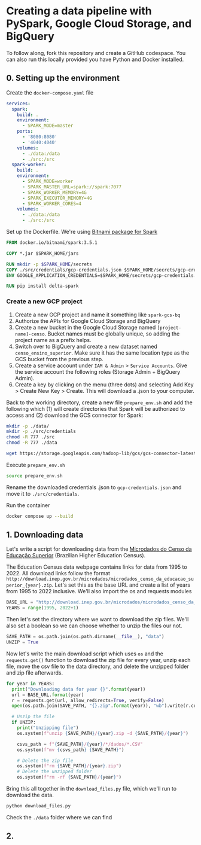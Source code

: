 # Creating a data pipeline with PySpark, Google Cloud Storage, and BigQuery

To follow along, fork this repository and create a GitHub codespace. You can also run this locally provided you have Python and Docker installed.

## 0. Setting up the environment

Create the `docker-compose.yaml` file
```yaml
services:
  spark:
    build: .
    environment:
      - SPARK_MODE=master
    ports:
      - '8080:8080'
      - '4040:4040'
    volumes:
      - ./data:/data
      - ./src:/src
  spark-worker:
    build: .
    environment:
      - SPARK_MODE=worker
      - SPARK_MASTER_URL=spark://spark:7077
      - SPARK_WORKER_MEMORY=4G
      - SPARK_EXECUTOR_MEMORY=4G
      - SPARK_WORKER_CORES=4
    volumes:
      - ./data:/data
      - ./src:/src 
```
Set up the Dockerfile. We're using [Bitnami package for Spark](https://bitnami.com/stack/spark/containers)
```Dockerfile
FROM docker.io/bitnami/spark:3.5.1

COPY *.jar $SPARK_HOME/jars

RUN mkdir -p $SPARK_HOME/secrets
COPY ./src/credentials/gcp-credentials.json $SPARK_HOME/secrets/gcp-credentials.json
ENV GOOGLE_APPLICATION_CREDENTIALS=$SPARK_HOME/secrets/gcp-credentials.json

RUN pip install delta-spark
```
### Create a new GCP project

1. Create a new GCP project and name it something like `spark-gcs-bq`
2. Authorize the APIs for Google Cloud Storage and BigQuery 
3. Create a new bucket in the Google Cloud Storage named `[project-name]-censo`. Bucket names must be globally unique, so adding the project name as a prefix helps.
4. Switch over to BigQuery and create a new dataset named `censo_ensino_superior`. Make sure it has the same location type as the GCS bucket from the previous step.
5. Create a service account under `IAM & Admin` > `Service Accounts`. Give the service account the following roles (Storage Admin + BigQuery Admin).
6. Create a key by clicking on the menu (three dots) and selecting Add Key > Create New Key > Create. This will download a .json to your computer.

Back to the working directory, create a new file `prepare_env.sh` and add the following which (1) will create directories that Spark will be authorized to access and (2) download the GCS connector for Spark:
```bash
mkdir -p ./data/
mkdir -p ./src/credentials
chmod -R 777 ./src
chmod -R 777 ./data

wget https://storage.googleapis.com/hadoop-lib/gcs/gcs-connector-latest-hadoop2.jar
```
Execute `prepare_env.sh`
```bash
source prepare_env.sh
```
Rename the downloaded credentials .json to `gcp-credentials.json` and move it to `./src/credentials`.

Run the container
```bash
docker compose up --build
```

## 1. Downloading data
Let's write a script for downloading data from the [Microdados do Censo da Educação Superior](https://www.gov.br/inep/pt-br/acesso-a-informacao/dados-abertos/microdados/censo-da-educacao-superior) (Brazilian Higher Education Census).

The Education Census data webpage contains links for data from 1995 to 2022. All download links follow the format `http://download.inep.gov.br/microdados/microdados_censo_da_educacao_superior_{year}.zip`. Let's set this as the base URL and create a list of years from 1995 to 2022 inclusive. We'll also import the os and requests modules
```python
BASE_URL = "http://download.inep.gov.br/microdados/microdados_censo_da_educacao_superior_{}.zip"
YEARS = range(1995, 2022+1)
```
Then let's set the directory where we want to download the zip files. We'll also set a boolean so we can choose whether to unzip the files our not.
```python
SAVE_PATH = os.path.join(os.path.dirname(__file__), "data")
UNZIP = True
```
Now let's write the main download script which uses `os` and the `requests.get()` function to download the zip file for every year, unzip each file, move the csv file to the data directory, and delete the unzipped folder and zip file afterwards.
```python
for year in YEARS:
  print("Downloading data for year {}".format(year))
  url = BASE_URL.format(year)
  r = requests.get(url, allow_redirects=True, verify=False)
  open(os.path.join(SAVE_PATH, "{}.zip".format(year)), "wb").write(r.content)

  # Unzip the file
  if UNZIP:
    print("Unzipping file")
    os.system(f"unzip {SAVE_PATH}/{year}.zip -d {SAVE_PATH}/{year}")

    csvs_path = f"{SAVE_PATH}/{year}/*/dados/*.CSV"
    os.system(f"mv {csvs_path} {SAVE_PATH}")

    # Delete the zip file
    os.system(f"rm {SAVE_PATH}/{year}.zip")
    # Delete the unzipped folder
    os.system(f"rm -rf {SAVE_PATH}/{year}")
```
Bring this all together in the `download_files.py` file, which we'll run to download the data.
```bash
python download_files.py
```
Check the `./data` folder where we can find 
## 2. 